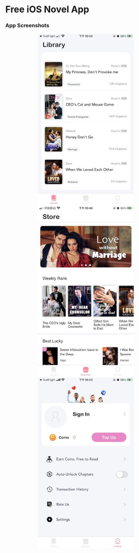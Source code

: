 # Free iOS Novel App

### App Screenshots 
<center class="half">
<img src="https://github.com/VictorZhang2014/FreeiOS-NovelReader/blob/master/Screenshots/novel-library.jpeg" width="300" />
<img src="https://github.com/VictorZhang2014/FreeiOS-NovelReader/blob/master/Screenshots/home-page.jpeg" width="300" />
<img src="https://github.com/VictorZhang2014/FreeiOS-NovelReader/blob/master/Screenshots/setting-page.jpeg" width="300" />
</center>


